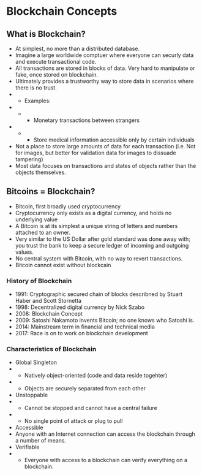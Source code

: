 # Blockchain Concepts

## What is Blockchain?

- At simplest, no more than a distributed database. 
- Imagine a large worldwide comptuer where everyone can securly data and execute transactional code. 
- All transactions are stored in blocks of data. Very hard to manipulate or fake, once stored on blockchain.
- Ultimately provides a trustworthy way to store data in scenarios where there is no trust.
- - Examples:
- - - Monetary transactions between strangers
- - - Store medical information accessible only by certain individuals
- Not a place to store large amounts of data for each transaction (i.e. Not for images, but better for validation data for images to dissuade tampering)
- Most data focuses on transactions and states of objects rather than the objects themselves.

## Bitcoins = Blockchain?

- Bitcoin, first broadly used cryptocurrency
- Cryptocurrency only exists as a digital currency, and holds no underlying value
- A Bitcoin is at its simplest a unique string of letters and numbers attached to an owner.
- Very similar to the US Dollar after gold standard was done away with; you trust the bank to keep a secure ledger of incoming and outgoing values.
- No central system with Bitcoin, with no way to revert transactions.
- Bitcoin cannot exist without blockcain

### History of Blockchain
- 1991: Cryptographic secured chain of blocks describned by Stuart Haber and Scott Stornetta
- 1998: Decentralized digital currency by Nick Szabo
- 2008: Blockchain Concept
- 2009: Satoshi Nakamoto invents Bitcoin; no one knows who Satoshi is.
- 2014: Mainstream term in financial and technical media
- 2017: Race is on to work on blockchain development

### Characteristics of Blockchain
 - Global Singleton
 - - Natively object-oriented (code and data reside togehter)
 - - Objects are securely separated from each other
 - Unstoppable
 - - Cannot be stopped and cannot have a central failure
 - - No single point of attack or plug to pull
 - Accessible
 - Anyone with an Internet connection can access the blockchain through a number of means.
 - Verifiable
 - - Everyone with access to a blockchain can verify everything on a blockchain.